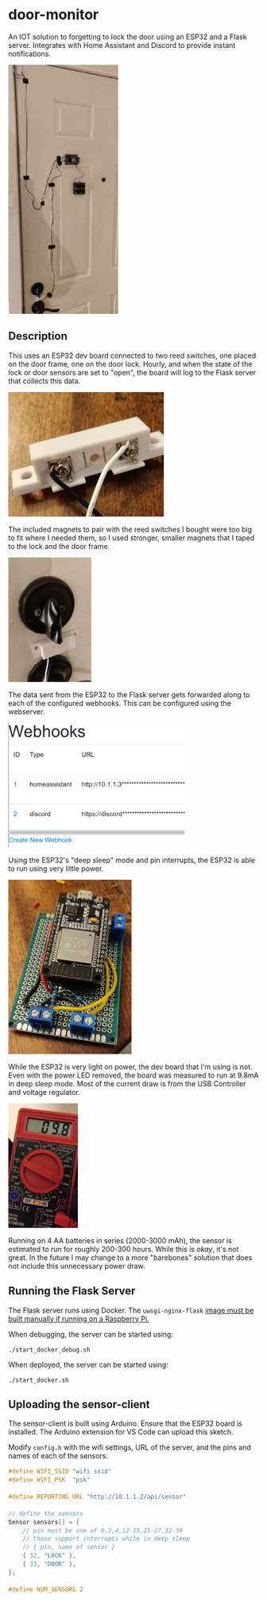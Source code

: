 # door-monitor

An IOT solution to forgetting to lock the door using an ESP32 and a Flask
server. Integrates with Home Assistant and Discord to provide instant
notifications.

<img src="docs/img/installed_sensor.jpg" alt="image of the installed sensor"
height="500" />

## Description

This uses an ESP32 dev board connected to two reed switches, one placed on the
door frame, one on the door lock. Hourly, and when the state of the lock or
door sensors are set to "open",
the board will log to the Flask server that collects this data.

<img src="docs/img/reed_switch.jpg" alt="image of the reed switch" 
height="250" />

The included magnets to pair with the reed switches I bought were too big
to fit where I needed them, so I used stronger, smaller magnets that
I taped to the lock and the door frame.

<img src="docs/img/installed_lock_sensor.jpg" alt="image of the installed lock sensor" height="250" />

The data sent from the ESP32 to the Flask server gets forwarded
along to each of the configured webhooks. This can be configured
using the webserver.

<img src="docs/img/webhook&#32;settings.png" alt="image of the configure webhooks page" height="250" />

Using the ESP32's "deep sleep" mode and pin interrupts,
the ESP32 is able to run using very little power.

<img src="docs/img/assembled_board.jpg" alt="image of the assembled esp32 board" height="350" />

While the ESP32 is very light on power, the dev board that I'm using
is not.
Even with the power LED removed,
the board was measured to run at 9.8mA in deep sleep mode.
Most of the current
draw is from the USB Controller and voltage regulator.

<img src="docs/img/devkit_current_draw.jpg" alt="current draw of esp32 dev board" height="250" />

Running on 4 AA batteries in series (2000-3000 mAh),
the sensor is estimated to run for roughly 200-300 hours.
While this is _okay_, it's not great.
In the future I may change to a more "barebones" solution
that does not include this unnecessary power draw.

## Running the Flask Server

The Flask server runs using Docker. The `uwsgi-nginx-flask`
[image must be built manually if running on a Raspberry Pi.](https://github.com/tiangolo/uwsgi-nginx-flask-docker/issues/67)

When debugging, the server can be started using:

```console
./start_docker_debug.sh
```

When deployed, the server can be started using:

```console
./start_docker.sh
```

## Uploading the sensor-client

The sensor-client is built using Arduino. Ensure that the ESP32 board is
installed.
The Arduino extension for VS Code can upload this sketch.

Modify `config.h` with the wifi settings, URL of the server,
and the pins and names of each of the sensors.

```cpp
#define WIFI_SSID "wifi ssid"
#define WIFI_PSK  "psk"

#define REPORTING_URL "http://10.1.1.2/api/sensor"

// define the sensors
Sensor sensors[] = {
    // pin must be one of 0,2,4,12-15,25-27,32-39
    // those support interrupts while in deep sleep
    // { pin, name of sensor }
    { 32, "LOCK" },
    { 33, "DOOR" },
};

#define NUM_SENSORS 2
```
